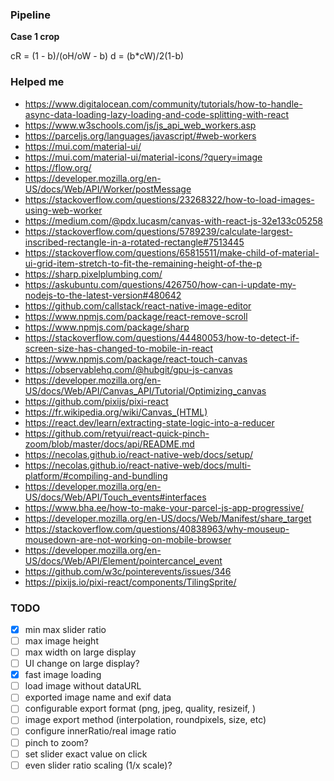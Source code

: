 ### Pipeline

**Case 1 crop**

cR = (1 - b)/(oH/oW - b)
d = (b\*cW)/2(1-b)

### Helped me

- https://www.digitalocean.com/community/tutorials/how-to-handle-async-data-loading-lazy-loading-and-code-splitting-with-react
- https://www.w3schools.com/js/js_api_web_workers.asp
- https://parceljs.org/languages/javascript/#web-workers
- https://mui.com/material-ui/
- https://mui.com/material-ui/material-icons/?query=image
- https://flow.org/
- https://developer.mozilla.org/en-US/docs/Web/API/Worker/postMessage
- https://stackoverflow.com/questions/23268322/how-to-load-images-using-web-worker
- https://medium.com/@pdx.lucasm/canvas-with-react-js-32e133c05258
- https://stackoverflow.com/questions/5789239/calculate-largest-inscribed-rectangle-in-a-rotated-rectangle#7513445
- https://stackoverflow.com/questions/65815511/make-child-of-material-ui-grid-item-stretch-to-fit-the-remaining-height-of-the-p
- https://sharp.pixelplumbing.com/
- https://askubuntu.com/questions/426750/how-can-i-update-my-nodejs-to-the-latest-version#480642
- https://github.com/callstack/react-native-image-editor
- https://www.npmjs.com/package/react-remove-scroll
- https://www.npmjs.com/package/sharp
- https://stackoverflow.com/questions/44480053/how-to-detect-if-screen-size-has-changed-to-mobile-in-react
- https://www.npmjs.com/package/react-touch-canvas
- https://observablehq.com/@hubgit/gpu-js-canvas
- https://developer.mozilla.org/en-US/docs/Web/API/Canvas_API/Tutorial/Optimizing_canvas
- https://github.com/pixijs/pixi-react
- https://fr.wikipedia.org/wiki/Canvas_(HTML)
- https://react.dev/learn/extracting-state-logic-into-a-reducer
- https://github.com/retyui/react-quick-pinch-zoom/blob/master/docs/api/README.md
- https://necolas.github.io/react-native-web/docs/setup/
- https://necolas.github.io/react-native-web/docs/multi-platform/#compiling-and-bundling
- https://developer.mozilla.org/en-US/docs/Web/API/Touch_events#interfaces
- https://www.bha.ee/how-to-make-your-parcel-js-app-progressive/
- https://developer.mozilla.org/en-US/docs/Web/Manifest/share_target
- https://stackoverflow.com/questions/40838963/why-mouseup-mousedown-are-not-working-on-mobile-browser
- https://developer.mozilla.org/en-US/docs/Web/API/Element/pointercancel_event
- https://github.com/w3c/pointerevents/issues/346
- https://pixijs.io/pixi-react/components/TilingSprite/

### TODO

- [x] min max slider ratio
- [ ] max image height
- [ ] max width on large display
- [ ] UI change on large display?
- [x] fast image loading
- [ ] load image without dataURL
- [ ] exported image name and exif data
- [ ] configurable export format (png, jpeg, quality, resizeif, )
- [ ] image export method (interpolation, roundpixels, size, etc)
- [ ] configure innerRatio/real image ratio
- [ ] pinch to zoom?
- [ ] set slider exact value on click
- [ ] even slider ratio scaling (1/x scale)?
